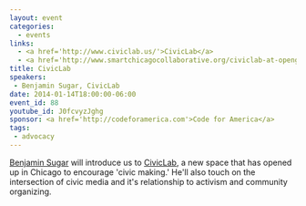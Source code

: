 ```yaml
---
layout: event
categories: 
  - events
links:
  - <a href='http://www.civiclab.us/'>CivicLab</a>
  - <a href='http://www.smartchicagocollaborative.org/civiclab-at-opengovhack-night/'>CivicLab at OpenGovHack Night</a>
title: CivicLab
speakers: 
 - Benjamin Sugar, CivicLab
date: 2014-01-14T18:00:00-06:00
event_id: 88
youtube_id: J0fcvyzJghg
sponsor: <a href='http://codeforamerica.com'>Code for America</a>
tags: 
 - advocacy
---
```


<p><a href='https://twitter.com/skilfullycurled'>Benjamin Sugar</a> will introduce us to <a href='http://www.civiclab.us/'>CivicLab</a>, a new space that has opened up in Chicago to encourage 'civic making.' He'll also touch on the intersection of civic media and it's relationship to activism and community organizing.</p>
